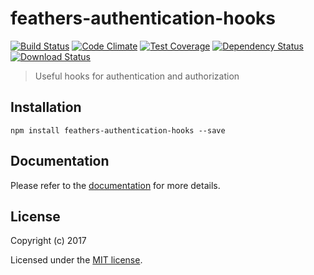 # feathers-authentication-hooks

[![Build Status](https://travis-ci.org/feathersjs/feathers-authentication-hooks.png?branch=master)](https://travis-ci.org/feathersjs/feathers-authentication-hooks)
[![Code Climate](https://codeclimate.com/github/feathersjs/feathers-authentication-hooks/badges/gpa.svg)](https://codeclimate.com/github/feathersjs/feathers-authentication-hooks)
[![Test Coverage](https://codeclimate.com/github/feathersjs/feathers-authentication-hooks/badges/coverage.svg)](https://codeclimate.com/github/feathersjs/feathers-authentication-hooks/coverage)
[![Dependency Status](https://img.shields.io/david/feathersjs/feathers-authentication-hooks.svg?style=flat-square)](https://david-dm.org/feathersjs/feathers-authentication-hooks)
[![Download Status](https://img.shields.io/npm/dm/feathers-authentication-hooks.svg?style=flat-square)](https://www.npmjs.com/package/feathers-authentication-hooks)

> Useful hooks for authentication and authorization

## Installation

```
npm install feathers-authentication-hooks --save
```

## Documentation

Please refer to the [documentation](https://docs.feathersjs.com/api/authentication/hooks.html) for more details.

## License

Copyright (c) 2017

Licensed under the [MIT license](LICENSE).
